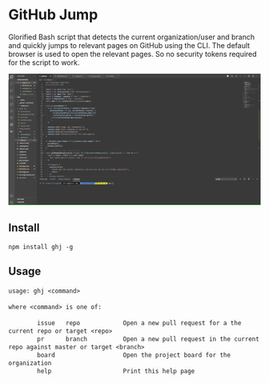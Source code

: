 # GitHub Jump

Glorified Bash script that detects the current organization/user and branch and quickly jumps to relevant pages on GitHub using the CLI.
The default browser is used to open the relevant pages. So no security tokens required for the script to work.

<p align="center">
  <img src="screenshot.gif">
</p>

## Install

```
npm install ghj -g
```

## Usage

```
usage: ghj <command>

where <command> is one of:

        issue   repo            Open a new pull request for a the current repo or target <repo>
        pr      branch          Open a new pull request in the current repo against master or target <branch>
        board                   Open the project board for the organization
        help                    Print this help page
```
